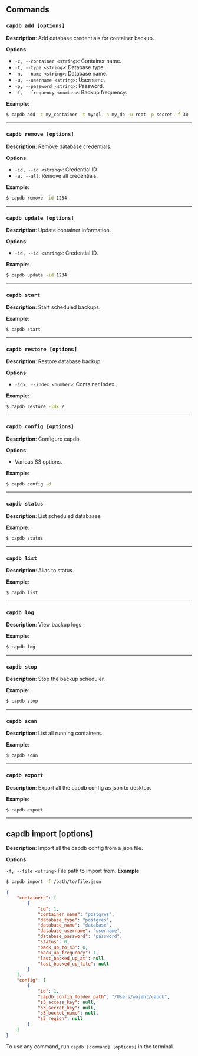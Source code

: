 ## Commands

### `capdb add [options]`

**Description**:
Add database credentials for container backup.

**Options**:

- `-c, --container <string>`: Container name.
- `-t, --type <string>`: Database type.
- `-n, --name <string>`: Database name.
- `-u, --username <string>`: Username.
- `-p, --password <string>`: Password.
- `-f, --frequency <number>`: Backup frequency.

**Example**:

```bash
$ capdb add -c my_container -t mysql -n my_db -u root -p secret -f 30
```

---

### `capdb remove [options]`

**Description**:
Remove database credentials.

**Options**:

- `-id, --id <string>`: Credential ID.
- `-a, --all`: Remove all credentials.

**Example**:

```bash
$ capdb remove -id 1234
```

---

### `capdb update [options]`

**Description**:
Update container information.

**Options**:

- `-id, --id <string>`: Credential ID.

**Example**:

```bash
$ capdb update -id 1234
```

---

### `capdb start`

**Description**:
Start scheduled backups.

**Example**:

```bash
$ capdb start
```

---

### `capdb restore [options]`

**Description**:
Restore database backup.

**Options**:

- `-idx, --index <number>`: Container index.

**Example**:

```bash
$ capdb restore -idx 2
```

---

### `capdb config [options]`

**Description**:
Configure capdb.

**Options**:

- Various S3 options.

**Example**:

```bash
$ capdb config -d
```

---

### `capdb status`

**Description**:
List scheduled databases.

**Example**:

```bash
$ capdb status
```

---

### `capdb list`

**Description**:
Alias to status.

**Example**:

```bash
$ capdb list
```

---

### `capdb log`

**Description**:
View backup logs.

**Example**:

```bash
$ capdb log
```

---

### `capdb stop`

**Description**:
Stop the backup scheduler.

**Example**:

```bash
$ capdb stop
```

---

### `capdb scan`

**Description**:
List all running containers.

**Example**:

```bash
$ capdb scan
```

---

### `capdb export`

**Description**:
Export all the capdb config as json to desktop.

**Example**:

```bash
$ capdb export
```

---

## capdb import [options]

**Description**:
Import all the capdb config from a json file.

**Options**:

`-f, --file <string>` File path to import from.
**Example**:

```bash
$ capdb import -f /path/to/file.json
```

```json
{
	"containers": [
		{
			"id": 1,
			"container_name": "postgres",
			"database_type": "postgres",
			"database_name": "database",
			"database_username": "username",
			"database_password": "password",
			"status": 0,
			"back_up_to_s3": 0,
			"back_up_frequency": 1,
			"last_backed_up_at": null,
			"last_backed_up_file": null
		}
	],
	"config": [
		{
			"id": 1,
			"capdb_config_folder_path": "/Users/wajeht/capdb",
			"s3_access_key": null,
			"s3_secret_key": null,
			"s3_bucket_name": null,
			"s3_region": null
		}
	]
}
```

To use any command, run `capdb [command] [options]` in the terminal.
